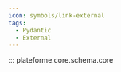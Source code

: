 ```yaml
---
icon: symbols/link-external
tags:
  - Pydantic
  - External
---
```


::: plateforme.core.schema.core
